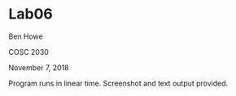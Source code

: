 # Lab06
Ben Howe

COSC 2030

November 7, 2018

Program runs in linear time. Screenshot and text output provided.
